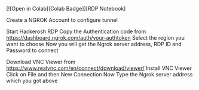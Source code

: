 [![Open in Colab][Colab Badge]][RDP Notebook]


Create a NGROK Account to configure tunnel

Start Hackerosh RDP
Copy the Authentication code from https://dashboard.ngrok.com/auth/your-authtoken
Select the region you want to choose
Now you will get the Ngrok server address, RDP ID and Password to connect


Download VNC Viewer from https://www.realvnc.com/en/connect/download/viewer/
Install VNC Viewer
Click on File and then New Connection
Now Type the Ngrok server address which you got above
